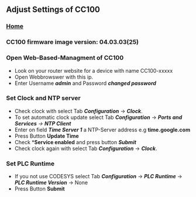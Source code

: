 ## Adjust Settings of CC100

### [Home](README.md)

### CC100 firmware image version: 04.03.03(25)

### Open Web-Based-Managment of CC100
- Look on your router website for a device with name CC100-xxxxx
- Open Webbrowswer with this ip.
- Enter Username ***admin*** and Password ***changed password***

### Set Clock and NTP server
- Check clock with select Tab ***Configuration*** -> ***Clock***.
- To set automatic clock update select Tab ***Configuration*** -> ***Ports and Services** -> **NTP Client***
- Enter on field ***Time Server 1*** a NTP-Server address e.g **time.google.com**
- Press Button **Update Time**
- Check ***Service enabled** and press button ***Submit***
- Check clock again with select Tab ***Configuration*** -> ***Clock***.

### Set PLC Runtime
- If you not use CODESYS select Tab ***Configuration*** -> ***PLC Runtime*** -> ***PLC Runtime Version*** -> None
- Press Button **Submit** 
